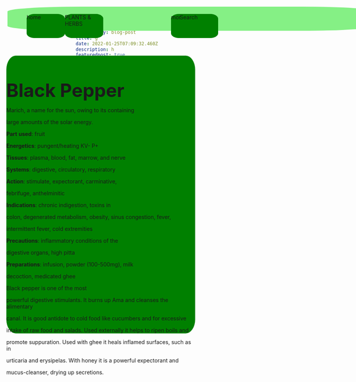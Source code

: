 ```yaml
---
templateKey: blog-post
title: g
date: 2022-01-25T07:09:32.460Z
description: h
featuredpost: true
featuredimage: /img/10091394.jpg
tags:
  - p
---
```

<!--StartFragment-->

<html>

<head>

<meta http-equiv="Content-Language" content="en-us">

<meta http-equiv="Content-Type" content="text/html; charset=windows-1252">

<title>New Page 1</title>

</head>

<style>

.head{

position: absolute;

width: 100%;

height: 63px;

z-index: 1;

left: 50px;

top: 19px; border-radius: 20%;

background-color:#85f085;

}

.home{

position: absolute;

width: 100px;

height: 63px;

z-index: 1;

left: 50px;

top: 19px; border-radius: 20%;

background-color:#008000;

}



.test{

position: absolute;

width: 100px;

height: 63px;

z-index: 1;

left: 150px;

top: 19px; border-radius: 20%;

background-color:#008000;

}

.herb{

position: absolute;

width: 100px;

height: 63px;

z-index: 1;

left: 150px;

top: 19px; border-radius: 20%;

background-color:#008000;

}



.more {

position: absolute;

width: 100px;

height: 63px;

z-index: 1;

left: 427px;

top: 19px; border-radius: 20%;

background-color:#008000;

}

.search{

position: absolute;

width: 100px;

height: 63px;

z-index: 1;

left: 450px;

top: 19px; border-radius: 20%;

background-color:#008000;

}



.topic{

position: absolute;

width: 493px;

height: 726px;

z-index: 2;

left: 47px;

top: 147px;

background-image: url('linear-gradient(to%20right%20top,%20#3520c7, #7055d5, #9c87e2, #c6b9ec, #eeecf4');

border-radius:5%; right:100px;

background-color:#008000

}



.subscribe {

position: absolute;

width: 100px;

height: 63px;

z-index: 1;

left: 427px;

top: 19px; border-radius: 20%;

background-color:#008000;

}

.old{

position: absolute;

width: 100px;

height: 63px;

z-index: 1;

left: 450px;

top: 19px; border-radius: 20%;

background-color:#008000;

}



</style>

<body>

<div class="head">

<div class="home">home</div>

<div class="test">test</div>

<div class="herb">PLANTS & HERBS</div>

<div class="more">more</div>

<div class="search">Search</div>

</div>

<div class="TOPIC">

<div id="SUBSCRIBE">

&nbsp;</div>

<header style="box-sizing: inherit; display: flex; margin-bottom: 1em; color: rgb(74, 74, 74); font-family: BlinkMacSystemFont, -apple-system, &quot;Segoe UI&quot;, Roboto, Oxygen, Ubuntu, Cantarell, &quot;Fira Sans&quot;, &quot;Droid Sans&quot;, &quot;Helvetica Neue&quot;, Helvetica, Arial, sans-serif; font-size: 16px; font-style: normal; font-variant-ligatures: normal; font-variant-caps: normal; font-weight: 400; letter-spacing: normal; orphans: 2; text-align: center; text-indent: 0px; text-transform: none; white-space: normal; widows: 2; word-spacing: 0px; -webkit-text-stroke-width: 0px; text-decoration-thickness: initial; text-decoration-style: initial; text-decoration-color: initial;">

</header>

<p class="MsoNormal"><b><font size="7">Black Pepper </font></b></p>

<p class="MsoNormal">Marich, a name for the sun, owing to its containing

large amounts of the solar energy.</p>

<p class="MsoNormal"><b>Part</b> <b>used</b>: fruit</p>

<p class="MsoNormal"><b>Energetics</b>: pungent/heating KV- P+</p>

<p class="MsoNormal"><b>Tissues</b>: plasma, blood, fat, marrow, and nerve</p>

<p class="MsoNormal"><b>Systems</b>: digestive, circulatory, respiratory</p>

<p class="MsoNormal"><b>Action</b>: stimulate, expectorant, carminative,

febrifuge, anthelminitic</p>

<p class="MsoNormal"><b>Indications</b>: chronic indigestion, toxins in

colon, degenerated metabolism, obesity, sinus congestion, fever,

intermittent fever, cold extremities</p>

<p class="MsoNormal"><b>Precautions</b>: inflammatory conditions of the

digestive organs, high pitta</p>

<p class="MsoNormal"><b>Preparations</b>: infusion, powder (100-500mg), milk

decoction, medicated ghee</p>

<p class="MsoNormal" align="justify">Black pepper is one of the most

powerful digestive stimulants. It burns up Ama and cleanses the alimentary

canal. It is good antidote to cold food like cucumbers and for excessive

intake of raw food and salads. Used externally it helps to ripen boils and

promote suppuration. Used with ghee it heals inflamed surfaces, such as in

urticaria and erysipelas. With honey it is a powerful expectorant and

mucus-cleanser, drying up secretions. &nbsp;</p>

<p>&nbsp;&nbsp;</div>

</body>

</html>

<!--EndFragment-->